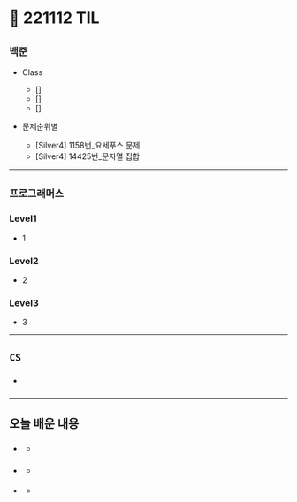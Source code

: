 # 🚩 221112 TIL

## **`백준`**

- Class

  - []
  - []
  - []

- 문제순위별
  - [Silver4] 1158번\_요세푸스 문제
  - [Silver4] 14425번\_문자열 집합

---

## **`프로그래머스`**

### Level1

- 1

### Level2

- 2

### Level3

- 3

---

## **`CS`**

- ###

---

## **오늘 배운 내용**

- ###
  -
- ###
  -
- ####
  -
